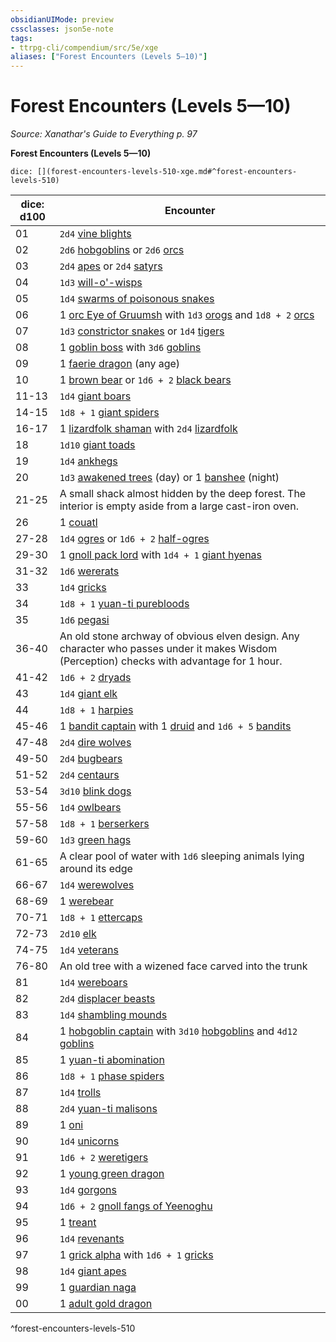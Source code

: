 ```yaml
---
obsidianUIMode: preview
cssclasses: json5e-note
tags:
- ttrpg-cli/compendium/src/5e/xge
aliases: ["Forest Encounters (Levels 5—10)"]
---
```

# Forest Encounters (Levels 5—10)
*Source: Xanathar's Guide to Everything p. 97* 

**Forest Encounters (Levels 5—10)**

`dice: [](forest-encounters-levels-510-xge.md#^forest-encounters-levels-510)`

| dice: d100 | Encounter |
|------------|-----------|
| 01 | `2d4` [vine blights](3-Mechanics/CLI/bestiary/plant/vine-blight.md) |
| 02 | `2d6` [hobgoblins](3-Mechanics/CLI/bestiary/humanoid/hobgoblin.md) or `2d6` [orcs](3-Mechanics/CLI/bestiary/humanoid/orc.md) |
| 03 | `2d4` [apes](3-Mechanics/CLI/bestiary/beast/ape.md) or `2d4` [satyrs](3-Mechanics/CLI/bestiary/fey/satyr.md) |
| 04 | `1d3` [will-o'-wisps](3-Mechanics/CLI/bestiary/undead/will-o-wisp.md) |
| 05 | `1d4` [swarms of poisonous snakes](3-Mechanics/CLI/bestiary/beast/swarm-of-poisonous-snakes.md) |
| 06 | 1 [orc Eye of Gruumsh](3-Mechanics/CLI/bestiary/humanoid/orc-eye-of-gruumsh.md) with `1d3` [orogs](3-Mechanics/CLI/bestiary/humanoid/orog.md) and `1d8 + 2` [orcs](3-Mechanics/CLI/bestiary/humanoid/orc.md) |
| 07 | `1d3` [constrictor snakes](3-Mechanics/CLI/bestiary/beast/constrictor-snake.md) or `1d4` [tigers](3-Mechanics/CLI/bestiary/beast/tiger.md) |
| 08 | 1 [goblin boss](3-Mechanics/CLI/bestiary/humanoid/goblin-boss.md) with `3d6` [goblins](3-Mechanics/CLI/bestiary/humanoid/goblin.md) |
| 09 | 1 [faerie dragon](3-Mechanics/CLI/bestiary/dragon/faerie-dragon-red.md) (any age) |
| 10 | 1 [brown bear](3-Mechanics/CLI/bestiary/beast/brown-bear.md) or `1d6 + 2` [black bears](3-Mechanics/CLI/bestiary/beast/black-bear.md) |
| 11-13 | `1d4` [giant boars](3-Mechanics/CLI/bestiary/beast/giant-boar.md) |
| 14-15 | `1d8 + 1` [giant spiders](3-Mechanics/CLI/bestiary/beast/giant-spider.md) |
| 16-17 | 1 [lizardfolk shaman](3-Mechanics/CLI/bestiary/humanoid/lizardfolk-shaman.md) with `2d4` [lizardfolk](3-Mechanics/CLI/bestiary/humanoid/lizardfolk.md) |
| 18 | `1d10` [giant toads](3-Mechanics/CLI/bestiary/beast/giant-toad.md) |
| 19 | `1d4` [ankhegs](3-Mechanics/CLI/bestiary/monstrosity/ankheg.md) |
| 20 | `1d3` [awakened trees](3-Mechanics/CLI/bestiary/plant/awakened-tree.md) (day) or 1 [banshee](3-Mechanics/CLI/bestiary/undead/banshee.md) (night) |
| 21-25 | A small shack almost hidden by the deep forest. The interior is empty aside from a large cast-iron oven. |
| 26 | 1 [couatl](3-Mechanics/CLI/bestiary/celestial/couatl.md) |
| 27-28 | `1d4` [ogres](3-Mechanics/CLI/bestiary/giant/ogre.md) or `1d6 + 2` [half-ogres](3-Mechanics/CLI/bestiary/giant/half-ogre-ogrillon.md) |
| 29-30 | 1 [gnoll pack lord](3-Mechanics/CLI/bestiary/humanoid/gnoll-pack-lord.md) with `1d4 + 1` [giant hyenas](3-Mechanics/CLI/bestiary/beast/giant-hyena.md) |
| 31-32 | `1d6` [wererats](3-Mechanics/CLI/bestiary/humanoid/wererat.md) |
| 33 | `1d4` [gricks](3-Mechanics/CLI/bestiary/monstrosity/grick.md) |
| 34 | `1d8 + 1` [yuan-ti purebloods](3-Mechanics/CLI/bestiary/humanoid/yuan-ti-pureblood.md) |
| 35 | `1d6` [pegasi](3-Mechanics/CLI/bestiary/celestial/pegasus.md) |
| 36-40 | An old stone archway of obvious elven design. Any character who passes under it makes Wisdom (Perception) checks with advantage for 1 hour. |
| 41-42 | `1d6 + 2` [dryads](3-Mechanics/CLI/bestiary/fey/dryad.md) |
| 43 | `1d4` [giant elk](3-Mechanics/CLI/bestiary/beast/giant-elk.md) |
| 44 | `1d8 + 1` [harpies](3-Mechanics/CLI/bestiary/monstrosity/harpy.md) |
| 45-46 | 1 [bandit captain](3-Mechanics/CLI/bestiary/humanoid/bandit-captain.md) with 1 [druid](3-Mechanics/CLI/bestiary/humanoid/druid.md) and `1d6 + 5` [bandits](3-Mechanics/CLI/bestiary/humanoid/bandit.md) |
| 47-48 | `2d4` [dire wolves](3-Mechanics/CLI/bestiary/beast/dire-wolf.md) |
| 49-50 | `2d4` [bugbears](3-Mechanics/CLI/bestiary/humanoid/bugbear.md) |
| 51-52 | `2d4` [centaurs](3-Mechanics/CLI/bestiary/monstrosity/centaur.md) |
| 53-54 | `3d10` [blink dogs](3-Mechanics/CLI/bestiary/fey/blink-dog.md) |
| 55-56 | `1d4` [owlbears](3-Mechanics/CLI/bestiary/monstrosity/owlbear.md) |
| 57-58 | `1d8 + 1` [berserkers](3-Mechanics/CLI/bestiary/humanoid/berserker.md) |
| 59-60 | `1d3` [green hags](3-Mechanics/CLI/bestiary/fey/green-hag.md) |
| 61-65 | A clear pool of water with `1d6` sleeping animals lying around its edge |
| 66-67 | `1d4` [werewolves](3-Mechanics/CLI/bestiary/humanoid/werewolf.md) |
| 68-69 | 1 [werebear](3-Mechanics/CLI/bestiary/humanoid/werebear.md) |
| 70-71 | `1d8 + 1` [ettercaps](3-Mechanics/CLI/bestiary/monstrosity/ettercap.md) |
| 72-73 | `2d10` [elk](3-Mechanics/CLI/bestiary/beast/elk.md) |
| 74-75 | `1d4` [veterans](3-Mechanics/CLI/bestiary/humanoid/veteran.md) |
| 76-80 | An old tree with a wizened face carved into the trunk |
| 81 | `1d4` [wereboars](3-Mechanics/CLI/bestiary/humanoid/wereboar.md) |
| 82 | `2d4` [displacer beasts](3-Mechanics/CLI/bestiary/monstrosity/displacer-beast.md) |
| 83 | `1d4` [shambling mounds](3-Mechanics/CLI/bestiary/plant/shambling-mound.md) |
| 84 | 1 [hobgoblin captain](3-Mechanics/CLI/bestiary/humanoid/hobgoblin-captain.md) with `3d10` [hobgoblins](3-Mechanics/CLI/bestiary/humanoid/hobgoblin.md) and `4d12` [goblins](3-Mechanics/CLI/bestiary/humanoid/goblin.md) |
| 85 | 1 [yuan-ti abomination](3-Mechanics/CLI/bestiary/monstrosity/yuan-ti-abomination.md) |
| 86 | `1d8 + 1` [phase spiders](3-Mechanics/CLI/bestiary/monstrosity/phase-spider.md) |
| 87 | `1d4` [trolls](3-Mechanics/CLI/bestiary/giant/troll.md) |
| 88 | `2d4` [yuan-ti malisons](3-Mechanics/CLI/bestiary/monstrosity/yuan-ti-malison-type-1.md) |
| 89 | 1 [oni](3-Mechanics/CLI/bestiary/giant/oni.md) |
| 90 | `1d4` [unicorns](3-Mechanics/CLI/bestiary/celestial/unicorn.md) |
| 91 | `1d6 + 2` [weretigers](3-Mechanics/CLI/bestiary/humanoid/weretiger.md) |
| 92 | 1 [young green dragon](3-Mechanics/CLI/bestiary/dragon/young-green-dragon.md) |
| 93 | `1d4` [gorgons](3-Mechanics/CLI/bestiary/monstrosity/gorgon.md) |
| 94 | `1d6 + 2` [gnoll fangs of Yeenoghu](3-Mechanics/CLI/bestiary/fiend/gnoll-fang-of-yeenoghu.md) |
| 95 | 1 [treant](3-Mechanics/CLI/bestiary/plant/treant.md) |
| 96 | `1d4` [revenants](3-Mechanics/CLI/bestiary/undead/revenant.md) |
| 97 | 1 [grick alpha](3-Mechanics/CLI/bestiary/monstrosity/grick-alpha.md) with `1d6 + 1` [gricks](3-Mechanics/CLI/bestiary/monstrosity/grick.md) |
| 98 | `1d4` [giant apes](3-Mechanics/CLI/bestiary/beast/giant-ape.md) |
| 99 | 1 [guardian naga](3-Mechanics/CLI/bestiary/monstrosity/guardian-naga.md) |
| 00 | 1 [adult gold dragon](3-Mechanics/CLI/bestiary/dragon/adult-gold-dragon.md) |
^forest-encounters-levels-510